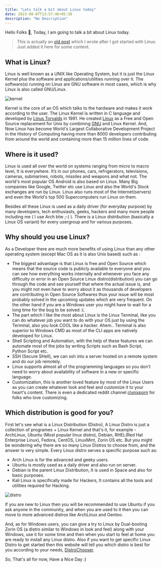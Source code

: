 ```yaml
---
title: "Lets talk a bit about Linux today"
date: 2023-08-07T13:57:46+05:30
description: "No Description"
---
```


Hello Folks 👋, Today, I am going to talk a bit about Linux today.

> This is actually an [old post](https://zelfroster.hashnode.dev/introduction-to-linux) which I wrote after I got started with Linux. Just added it here for some content.

## What is Linux?

Linux is well known as a UNIX like Operating System, but it is just the Linux Kernel plus the software and applications/utilities running over it. The software(s) running on Linux are GNU software in most cases, which is why Linux is also called GNU/Linux.

![kernel](https://cdn.hashnode.com/res/hashnode/image/upload/v1654070298693/EJ7sKJLy1.png?auto=compress,format&format=webp)

Kernel is the core of an OS which talks to the hardware and makes it work according to the user.
The Linux Kernel is written in C language and developed by [Linus Torvalds](https://en.wikipedia.org/wiki/Linus_Torvalds) in 1991. He created [Linux](https://github.com/torvalds/linux) as a Free and Open Source replacement for Unix by combining [GNU](https://www.gnu.org) and Linux Kernel. And, Now Linux has become World's Largest Collaborative Development Project in the History of Computing having more than 8000 developers contributing from around the world and containing more than 15 million lines of code.

## Where is it used?

Linux is used all over the world on systems ranging from micro to macro level, It is everywhere. It’s in our phones, cars, refrigerators, televisions, cameras, submarines, robots, missiles and weapons and what not. The world's most popular OS Android is also based on Linux. Many Big companies like Google, Twitter etc use Linux and also the World's Stock exchanges are run by Linux.
Linux also runs most of the Internet(servers) and even the World's top 500 Supercomputers run Linux on them.

Besides all these Linux is used as a daily driver (for everyday purpose) by many developers, tech enthusiasts, geeks, hackers and many more people including me ( I use Arch btw ;-) ). There is a Linux distribution (basically a Linux OS variant) for every usergroup and for various purposes.

## Why should you use Linux?

As a Developer there are much more benefits of using Linux than any other operating system (except Mac OS as it is also Unix based) such as :

- The biggest advantage is that Linux is free and Open Source which means that the source code is publicly available to everyone and you can see how everything works internally and whenever you face any difficulty or error in an Open Source Linux distro(distribution) you can go through the code and see yourself that where the actual issue is, and you might not even have to worry about it as thousands of developers are contributing in Open Source Softwares thus your issue will be most probably solved in the upcoming updates which are very frequent. On the other hand if you are a Windows user you might have to wait for a long time for the bug to be solved :(.
- The part which I like the most about Linux is the Linux Terminal, like you can do whatever job you want to do with your OS just by using the Terminal, also you look COOL like a hacker.
  Ahem..
  Terminal is also superior to Windows CMD as most of the CLI apps are natively developed for Linux.
- Shell Scripting and Automation, with the help of these features we can automate most of the jobs by writing Scripts such as Bash Script, Python Script etc.
- SSH (Secure SHell), we can ssh into a server hosted on a remote system and do our job remotely.
- Linux supports almost all of the programming languages so you don't need to worry about availability of software in a new or specific language.
- Customization, this is another loved feature by most of the Linux Users as you can create whatever look and feel and customize it to your heart's content. There is even a dedicated reddit channel [r/unixporn](https://www.reddit.com/r/unixporn/) for folks who love customizing.

## Which distribution is good for you?

First let's see what is a Linux Distribution (Distro), A Linux Distro is just a collection of programes + Linux Kernel and that's it, for example - ArchLinux, Ubuntu (Most popular linux distro), Debian, RHEL(Red Hat Enterprise Linux), Fedora, CentOS, LinuxMint, Zorin OS etc. But you might be wondering why there are so many Linux Distros to choose from, and the answer is very simple. Every Linux distro serves a specific purpose such as:

- Arch Linux is for the advanced and geeky users.
- Ubuntu is mostly used as a daily driver and also run on server.
- Debian is the parent Linux Distribution, It is used in Space and also for basic purposes.
- Kali Linux is specifically made for Hackers, It contains all the tools and utilities required for Hacking.

![distro](https://cdn.hashnode.com/res/hashnode/image/upload/v1654070079433/sWfHM3GCz.png?auto=compress,format&format=webp)

If you are new to Linux then you will be recommended to use Ubuntu if you ask anyone in the community, and when you are used to it then you can move to more advanced distros like ArchLinux and Gentoo.

And, as for Windows users, you can give a try to Linux by Dual-booting Zorin OS (a distro similar to Windows in look and feel) along with your Windows, use it for some time and then when you start to feel at home you are ready to install any Linux distro.
Also if you want to get specific Linux Distro to get started then this website will tell you which distro is best for you according to your needs, [DistroChooser](https://distrochooser.de/).

So, That's all for now, Have a Nice Day :)
